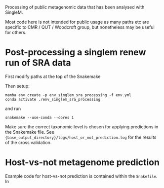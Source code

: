 Processing of public metagenomic data that has been analysed with SingleM.

Most code here is not intended for public usage as many paths etc are specific to CMR / QUT / Woodcroft group, but nonetheless may be useful for others.

# Post-processing a singlem renew run of SRA data

First modify paths at the top of the Snakemake
    
Then setup:
```
mamba env create -p env_singlem_sra_processing -f env.yml
conda activate ./env_singlem_sra_processing
```

and run
```
snakemake --use-conda --cores 1
```

Make sure the correct taxonomic level is chosen for applying predictions in the Snakemake file. See 
`{base_output_directory}/logs/host_or_not_prediction.log` for the results of the cross validation.

# Host-vs-not metagenome prediction

Example code for host-vs-not prediction is contained within the `Snakefile`. In 